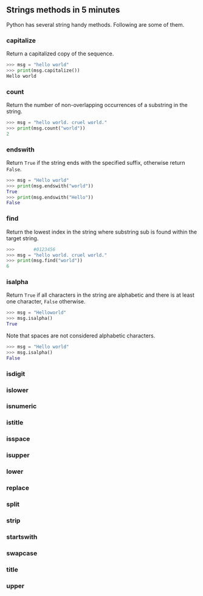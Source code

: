## Strings methods in 5 minutes

Python has several string handy methods. Following are some of them.

### capitalize
Return a capitalized copy of the sequence.

```python
>>> msg = "hello world"
>>> print(msg.capitalize())
Hello world
```

### count
Return the number of non-overlapping occurrences of a substring in the string.

```python
>>> msg = "hello world. cruel world."
>>> print(msg.count("world"))
2
```

### endswith
Return `True` if the string ends with the specified suffix, otherwise return `False`.

```python
>>> msg = "Hello world"
>>> print(msg.endswith("world"))
True
>>> print(msg.endswith("Hello"))
False
```

### find
Return the lowest index in the string where substring sub is found within the target string.

```python
>>>       #0123456      
>>> msg = "hello world. cruel world."
>>> print(msg.find("world"))
6
```

### isalpha
Return `True` if all characters in the string are alphabetic and there is at least one character, `False` otherwise.

```python
>>> msg = "Helloworld"
>>> msg.isalpha()
True
```

Note that spaces are not considered alphabetic characters.

```python
>>> msg = "Hello world"
>>> msg.isalpha()
False
```

### isdigit

### islower

### isnumeric

### istitle

### isspace

### isupper

### lower

### replace

### split

### strip

### startswith

### swapcase

### title

### upper